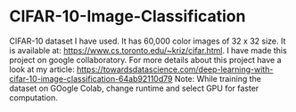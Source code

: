 # CIFAR-10-Image-Classification
CIFAR-10 dataset I have used. It has 60,000 color images of 32 x 32 size. It is available at: https://www.cs.toronto.edu/~kriz/cifar.html.  I have made this project on google collaboratory.  For more details about this project have a look at my article: https://towardsdatascience.com/deep-learning-with-cifar-10-image-classification-64ab92110d79  Note:   While training the dataset on GOogle Colab, change runtime and select GPU for faster computation.
